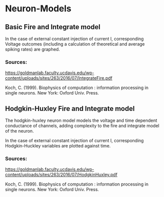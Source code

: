 # Neuron-Models

## Basic Fire and Integrate model
In the case of external constant injection of current I, corresponding Voltage outcomes (including a calculation of theoretical and average spiking rates) are graphed.



### Sources:
https://goldmanlab.faculty.ucdavis.edu/wp-content/uploads/sites/263/2016/07/IntegrateFire.pdf

Koch, C. (1999). Biophysics of computation : information processing in single neurons. New York: Oxford Univ. Press.

## Hodgkin-Huxley Fire and Integrate model
The hodgkin-huxley neuron model models the voltage and time dependent conductance of channels, adding complexity to the fire and integrate model of the neuron.

In the case of external constant injection of current I, corresponding Hodgkin-Huckley variables are plotted against time.



### Sources:
https://goldmanlab.faculty.ucdavis.edu/wp-content/uploads/sites/263/2016/07/HodgkinHuxley.pdf

Koch, C. (1999). Biophysics of computation : information processing in single neurons. New York: Oxford Univ. Press.
